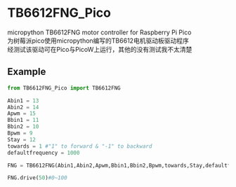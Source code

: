 # TB6612FNG_Pico
micropython TB6612FNG motor controller for Raspberry Pi Pico  
为树莓派pico使用micropython编写的TB6612电机驱动板驱动程序  
经测试该驱动可在Pico与PicoW上运行，其他的没有测试我不太清楚  
## Example
```python
from TB6612FNG_Pico import TB6612FNG

Abin1 = 13
Abin2 = 14
Apwm = 15
Bbin1 = 11
Bbin2 = 10
Bpwm = 9
Stay = 12
towards = 1 #"1" to forward & "-1" to backward
defaultfrequency = 1000

FNG = TB6612FNG(Abin1,Abin2,Apwm,Bbin1,Bbin2,Bpwm,towards,Stay,defaultfrequency)

FNG.drive(50)#0~100
```
